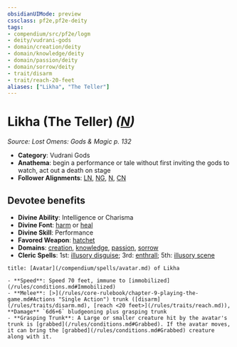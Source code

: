 ```yaml
---
obsidianUIMode: preview
cssclass: pf2e,pf2e-deity
tags:
- compendium/src/pf2e/logm
- deity/vudrani-gods
- domain/creation/deity
- domain/knowledge/deity
- domain/passion/deity
- domain/sorrow/deity
- trait/disarm
- trait/reach-20-feet
aliases: ["Likha", "The Teller"]
---
```

# Likha (The Teller) *([N](/rules/traits/neutral-b1.md))*  
*Source: Lost Omens: Gods & Magic p. 132*  

- **Category**: Vudrani Gods
- **Anathema**: begin a performance or tale without first inviting the gods to watch, act out a death on stage
- **Follower Alignments**: [LN](/rules/traits/lawful-neutral-b1.md), [NG](/rules/traits/neutral-good-b1.md), [N](/rules/traits/neutral-b1.md), [CN](/rules/traits/chaotic-neutral-b1.md)

## Devotee benefits

- **Divine Ability**: Intelligence or Charisma
- **Divine Font**: [harm](/compendium/spells/harm.md) or [heal](/compendium/spells/heal.md)
- **Divine Skill**: Performance
- **Favored Weapon**: [hatchet](/compendium/equipment/items/hatchet.md)
- **Domains**: [creation](/compendium/setting/domains.md#Creation), [knowledge](/compendium/setting/domains.md#Knowledge), [passion](/compendium/setting/domains.md#Passion), [sorrow](/compendium/setting/domains.md#Sorrow)
- **Cleric Spells**: 1st: [illusory disguise](/compendium/spells/illusory-disguise.md); 3rd: [enthrall](/compendium/spells/enthrall.md); 5th: [illusory scene](/compendium/spells/illusory-scene.md)

```ad-embed-avatar
title: [Avatar](/compendium/spells/avatar.md) of Likha

- **Speed**: Speed 70 feet, immune to [immobilized](/rules/conditions.md#Immobilized)
- **Melee**: [>](/rules/core-rulebook/chapter-9-playing-the-game.md#Actions "Single Action") trunk ([disarm](/rules/traits/disarm.md), [reach <20 feet>](/rules/traits/reach.md)), **Damage** `6d6+6` bludgeoning plus grasping trunk
- **Grasping Trunk**: A Large or smaller creature hit by the avatar's trunk is [grabbed](/rules/conditions.md#Grabbed). If the avatar moves, it can bring the [grabbed](/rules/conditions.md#Grabbed) creature along with it.
```